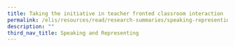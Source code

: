 ```yaml
---
title: Taking the initiative in teacher fronted classroom interaction
permalink: /elis/resources/read/research-summaries/speaking-representing/teacher-fronted-classroom-interaction/
description: ""
third_nav_title: Speaking and Representing
---
```

